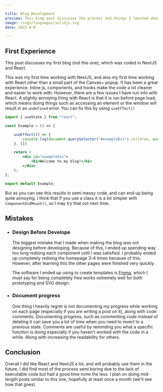 ```yaml
---

title: Blog Development
preview: This blog post discusses the process and things I learned when making a website in React with NextJS.
image: /svgs/languages/solidjs.svg
date: 2022-4-9

---
```



## First Experience

This post discusses my first blog (not this one), which was coded in NextJS and React.

This was my first time working with NextJS, and also my first time working with React other than a small part of the Canvas+ popup. It has been a great experience. Inline js, components, and hooks make the code a lot cleaner and easier to work with. However, there are a few issues I have run into with React. A slightly annoying thing with React is that it is run before page load, which means doing things such as accessing an element or the window will result in an `undefined` error. You can fix this by using `useEffect()`
```jsx
import { useState } from "react";

const Example = () => {

	useEffect(() => {
		console.log(document.querySelector("#exampleDiv").children, window);
	}, [])

	return (
		<div id="exampleDiv">
			<h1>Welcome to my blog!</h1>
		</div>
	);
};

export default Example;
```
But as you can see this results in semi messy code, and can end up being quite annoying. I think that if you use a class it is a lot simpler with `ComponentDidMount()`, so I may try that out next time.

## Mistakes

- ### Design Before Develope

	The biggest mistake that I made when making the blog was not designing before developing. Because of this, I ended up spending way too long redoing each component until I was satisfied. I probably ended up completely redoing the homepage 3-4 times because of this. However, after learning this the other pages were finished very quickly.

	The software I ended up using to create templates is [Figma](https://figma.com), which I must say for being completely free works extremely well for both prototyping and SVG design.

- ### Document progress

	One thing I heavily regret is not documenting my progress while working on each page (especially if you are writing a post on it), along with code comments. Documenting progress, such as commenting code instead of deleting it can save you a lot of time when you need to revert to a previous state. Comments are useful by reminding you what a specific function is doing especially if you haven't worked with the code in a while. Along with increasing the readability for others.

## Conclusion 

Overall I did like React and NextJS a lot, and will probably use them in the future. I did find most of the process semi boring due to the lack of executable code but had a good time none the less. I plan on doing mid-length posts similar to this one, hopefully at least once a month (we'll see how that goes).